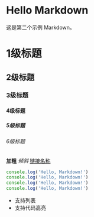 # Hello Markdown

这是第二个示例 Markdown。
# 1级标题
## 2级标题
### 3级标题
#### 4级标题
##### 5级标题
###### 6级标题
**加粗**
*倾斜*
[链接名称](链接url)
```js
console.log('Hello, Markdown!')
console.log('Hello, Markdown!')
console.log('Hello, Markdown!')
console.log('Hello, Markdown!')
```
- 支持列表
- 支持代码高亮